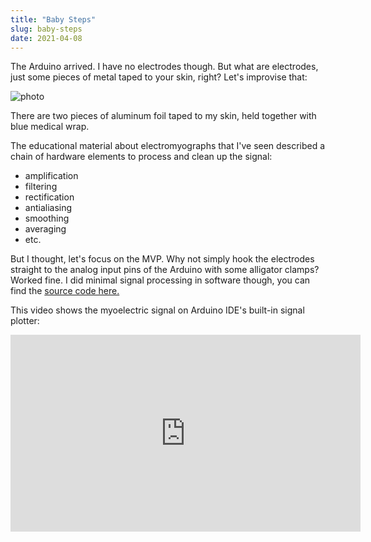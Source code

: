 ```yaml
---
title: "Baby Steps"
slug: baby-steps
date: 2021-04-08
---
```


The Arduino arrived.  I have no electrodes though.  But what are electrodes,
just some pieces of metal taped to your skin, right?  Let's improvise that:

![photo](data/myo/IMG_20210409_024039.jpg)

There are two pieces of aluminum foil taped to my skin, held together with blue
medical wrap.

The educational material about electromyographs that I've seen described a
chain of hardware elements to process and clean up the signal:

- amplification
- filtering
- rectification
- antialiasing
- smoothing
- averaging
- etc.

But I thought, let's focus on the MVP. Why not simply hook the electrodes
straight to the analog input pins of the Arduino with some alligator clamps?
Worked fine.  I did minimal signal processing in software though, you
can find the [source code here.](https://codeberg.org/hut/psylink/src/branch/master/experimental/1_initial_test/ReadAnalogVoltage1.ino)

This video shows the myoelectric signal on Arduino IDE's built-in signal
plotter:

<iframe width="560" height="315" sandbox="allow-same-origin allow-scripts allow-popups" title="PsyLink 1 Demo" src="https://peertube.linuxrocks.online/videos/embed/24bec96b-2945-419b-96fb-0bc91185d99b" frameborder="0" allowfullscreen></iframe>
